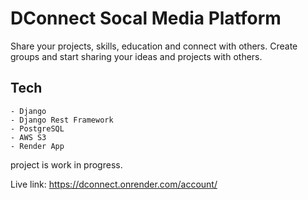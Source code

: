# DConnect Socal Media Platform 
Share your projects, skills, education and connect with others.
Create groups and start sharing your ideas and projects with others.


## Tech 

    - Django
    - Django Rest Framework
    - PostgreSQL
    - AWS S3
    - Render App 


project is work in progress. 

Live link:  https://dconnect.onrender.com/account/
